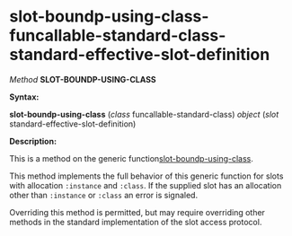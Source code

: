 slot-boundp-using-class-funcallable-standard-class-standard-effective-slot-definition
=====================================================================================

*Method* **SLOT-BOUNDP-USING-CLASS**

**Syntax:**

**slot-boundp-using-class** (*class* funcallable-standard-class) *object* (*slot* standard-effective-slot-definition)

**Description:**

This is a method on the generic function[slot-boundp-using-class](/meta-object-protocol/slot-boundp-using-class).

This method implements the full behavior of this generic function for slots with allocation `:instance` and `:class`. If the supplied slot has an allocation other than `:instance` or `:class` an error is signaled.

Overriding this method is permitted, but may require overriding other methods in the standard implementation of the slot access protocol.
